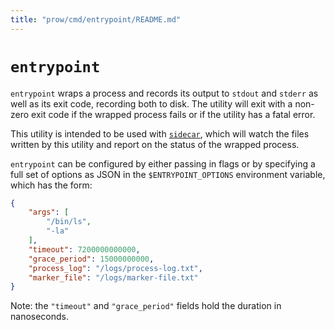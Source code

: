 ```yaml
---
title: "prow/cmd/entrypoint/README.md"
---
```


# `entrypoint`

`entrypoint` wraps a process and records its output to `stdout` and `stderr` as well as its exit
code, recording both to disk. The utility will exit with a non-zero exit code if the wrapped
process fails or if the utility has a fatal error.

This utility is intended to be used with [`sidecar`](./../sidecar/README.md), which will
watch the files written by this utility and report on the status of the wrapped process.

`entrypoint` can be configured by either passing in flags or by specifying a full set of options
as JSON in the `$ENTRYPOINT_OPTIONS` environment variable, which has the form:

```json
{
    "args": [
        "/bin/ls",
        "-la"
    ],
    "timeout": 7200000000000,
    "grace_period": 15000000000,
    "process_log": "/logs/process-log.txt",
    "marker_file": "/logs/marker-file.txt"
}
```

Note: the `"timeout"` and `"grace_period"` fields hold the duration in nanoseconds.